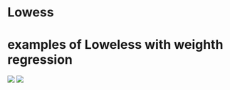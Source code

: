 # Lowess

# examples of Loweless with weighth regression
![](https://raw.githubusercontent.com/okiochan/KNN/master/Figure_1.png)
![](https://raw.githubusercontent.com/okiochan/KNN/master/Figure_2.png)
